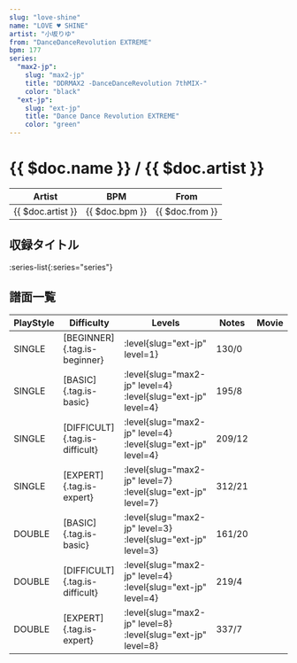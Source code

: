 ```yaml
---
slug: "love-shine"
name: "LOVE ♥ SHINE"
artist: "小坂りゆ"
from: "DanceDanceRevolution EXTREME"
bpm: 177
series:
  "max2-jp":
    slug: "max2-jp"
    title: "DDRMAX2 -DanceDanceRevolution 7thMIX-"
    color: "black"
  "ext-jp":
    slug: "ext-jp"
    title: "Dance Dance Revolution EXTREME"
    color: "green"
---
```


# {{ $doc.name }} / {{ $doc.artist }}

|Artist|BPM|From|
|------|---|----|
|{{ $doc.artist }}|{{ $doc.bpm }}|{{ $doc.from }}|

## 収録タイトル

:series-list{:series="series"}

## 譜面一覧

|PlayStyle|Difficulty|Levels|Notes|Movie|
|---------|----------|------|-----|-----|
|SINGLE|[BEGINNER]{.tag.is-beginner}|:level{slug="ext-jp" level=1}|130/0||
|SINGLE|[BASIC]{.tag.is-basic}|:level{slug="max2-jp" level=4} :level{slug="ext-jp" level=4}|195/8||
|SINGLE|[DIFFICULT]{.tag.is-difficult}|:level{slug="max2-jp" level=4} :level{slug="ext-jp" level=4}|209/12||
|SINGLE|[EXPERT]{.tag.is-expert}|:level{slug="max2-jp" level=7} :level{slug="ext-jp" level=7}|312/21||
|DOUBLE|[BASIC]{.tag.is-basic}|:level{slug="max2-jp" level=3} :level{slug="ext-jp" level=3}|161/20||
|DOUBLE|[DIFFICULT]{.tag.is-difficult}|:level{slug="max2-jp" level=4} :level{slug="ext-jp" level=4}|219/4||
|DOUBLE|[EXPERT]{.tag.is-expert}|:level{slug="max2-jp" level=8} :level{slug="ext-jp" level=8}|337/7||
